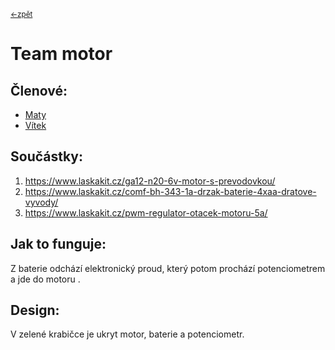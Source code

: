 <sub>[<-zpět](https://github.com/robodilna/gramofon#--motor-)</sub>

# Team motor

## Členové:
 - [Maty](https://github.com/matyasvanke)
 - [Vítek](https://github.com/vextr2009)

## Součástky: 
1. https://www.laskakit.cz/ga12-n20-6v-motor-s-prevodovkou/
2. https://www.laskakit.cz/comf-bh-343-1a-drzak-baterie-4xaa-dratove-vyvody/
3. https://www.laskakit.cz/pwm-regulator-otacek-motoru-5a/

## Jak to funguje:
Z baterie odchází elektronický proud, který potom prochází potenciometrem a jde do motoru .

## Design:
V zelené krabičce je ukryt motor, baterie a potenciometr.
